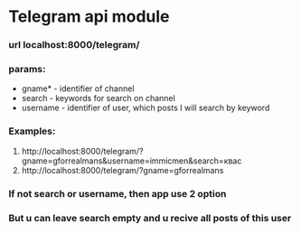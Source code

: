 # Telegram api module
### url localhost:8000/telegram/
### params: 
- gname* - identifier of channel
- search - keywords for search on channel
- username - identifier of user, which posts I will search by keyword
### Examples:
1) http://localhost:8000/telegram/?gname=gforrealmans&username=immicmen&search=квас
2) http://localhost:8000/telegram/?gname=gforrealmans
### If not search or username, then app use 2 option
### But u can leave search empty and u recive all posts of this user